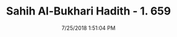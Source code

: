 ---
title        : "Sahih Al-Bukhari Hadith - 1. 659"
date         : 7/25/2018 1:51:04 PM
draft        : false
type         : "hadith"
layout       : "hadith"
BookCode     : "SHB"
VolumeNumber : "1"
HadithNumber : "659"
categories  :  ["Adhan-When should the followers prostrate?"]
tags  :  ["Abu Ishaq"]
---